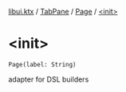 [libui.ktx](../../index.md) / [TabPane](../index.md) / [Page](index.md) / [&lt;init&gt;](./-init-.md)

# &lt;init&gt;

`Page(label: String)`

adapter for DSL builders

